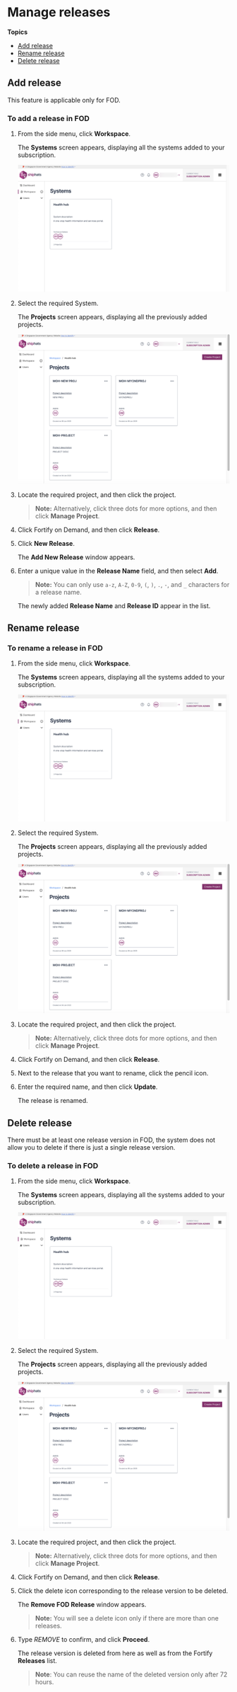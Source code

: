 # Manage releases

**Topics**

- [Add release](#add-release)
- [Rename release](#rename-release)
- [Delete release](#delete-release)

## Add release

This feature is applicable only for FOD.

### To add a release in FOD

1. From the side menu, click **Workspace**.
    
    The **Systems** screen appears, displaying all the systems added to your subscription.

    ![view systems](./images/view-systems.png)

1. Select the required System. 

    The **Projects** screen appears, displaying all the previously added projects. 

    ![all projects](./images/view-projects.png)

1. Locate the required project, and then click the project.

    > **Note:** Alternatively, click three dots for more options, and then click **Manage Project**.

1. Click Fortify on Demand, and then click **Release**.

1. Click **New Release**.

    The **Add New Release** window appears.

1. Enter a unique value in the **Release Name** field, and then select **Add**.

    >**Note:** You can only use `a-z`, `A-Z`, `0-9`, `(`, `)`, `.`, `-`, and `_` characters for a release name.

    The newly added **Release Name** and **Release ID** appear in the list.

## Rename release

### To rename a release in FOD


1. From the side menu, click **Workspace**.
    
    The **Systems** screen appears, displaying all the systems added to your subscription.

    ![view systems](./images/view-systems.png)

1. Select the required System. 

    The **Projects** screen appears, displaying all the previously added projects. 

    ![all projects](./images/view-projects.png)

1. Locate the required project, and then click the project.

    > **Note:** Alternatively, click three dots for more options, and then click **Manage Project**.

1. Click Fortify on Demand, and then click **Release**.
1. Next to the release that you want to rename, click the pencil icon. 
1. Enter the required name, and then click **Update**. 

    The release is renamed. 


## Delete release

  There must be at least one release version in FOD, the system does not allow you to delete if there is just a single release version.

### To delete a release in FOD


1. From the side menu, click **Workspace**.
    
    The **Systems** screen appears, displaying all the systems added to your subscription.

    ![view systems](./images/view-systems.png)

1. Select the required System. 

    The **Projects** screen appears, displaying all the previously added projects. 

    ![all projects](./images/view-projects.png)

1. Locate the required project, and then click the project.

    > **Note:** Alternatively, click three dots for more options, and then click **Manage Project**.

1. Click Fortify on Demand, and then click **Release**.

1. Click the delete icon corresponding to the release version to be deleted.

    The **Remove FOD Release** window appears.

    >**Note:** You will see a delete icon only if there are more than one releases. 

1. Type *REMOVE* to confirm, and click **Proceed**.  

    The release version is deleted from here as well as from the Fortify **Releases** list.

    >**Note**: You can reuse the name of the deleted version only after 72 hours.
